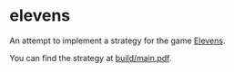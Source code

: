 # elevens

An attempt to implement a strategy for the game [Elevens](https://en.wikipedia.org/wiki/Elevens).

You can find the strategy at [build/main.pdf](build/main.pdf).
